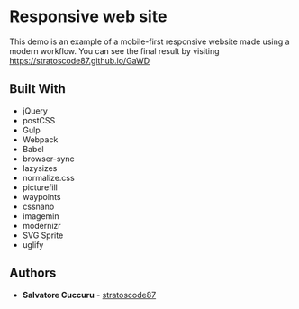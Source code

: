 # Responsive web site

This demo is an example of a mobile-first responsive website made using a modern workflow.
You can see the final result by visiting https://stratoscode87.github.io/GaWD

## Built With

* jQuery
* postCSS
* Gulp
* Webpack
* Babel
* browser-sync
* lazysizes
* normalize.css
* picturefill
* waypoints
* cssnano
* imagemin
* modernizr
* SVG Sprite
* uglify

## Authors

* **Salvatore Cuccuru** - [stratoscode87](https://github.com/stratoscode87)
